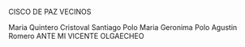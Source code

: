 CISCO DE PAZ VECINOS

Maria Quintero
Cristoval Santiago Polo
Maria Geronima Polo
Agustin Romero
ANTE MI VICENTE OLGAECHEO